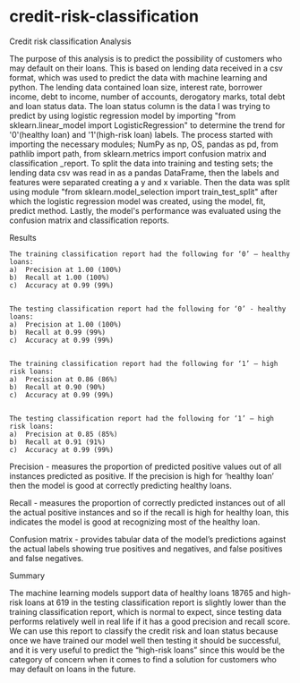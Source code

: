 # credit-risk-classification

Credit risk classification Analysis


The purpose of this analysis is to predict the possibility of customers who may default on their loans. This is based on lending data received in a csv format, which was used to predict the data with machine learning and python. The lending data contained loan size, interest rate, borrower income, debt to income, number of accounts, derogatory marks, total debt and loan status data. The loan status column is the data I was trying to predict by using logistic regression model by importing "from sklearn.linear_model import LogisticRegression" to determine the trend for '0'(healthy loan) and '1'(high-risk loan) labels. The process started with importing the necessary modules; NumPy as np, OS, pandas as pd, from pathlib import path, from sklearn.metrics import confusion matrix and classification _report. To split the data into training and testing sets; the lending data csv was read in as a pandas DataFrame, then the labels and features were separated creating a y and x variable. Then the data was split using module "from sklearn.model_selection import train_test_split" after which the logistic regression model was created, using the model, fit, predict method. Lastly, the model's performance was evaluated using the confusion matrix and classification reports.


Results


    The training classification report had the following for ‘0’ – healthy loans:
    a)	Precision at 1.00 (100%)
    b)	Recall at 1.00 (100%)
    c)	Accuracy at 0.99 (99%)

    
    The testing classification report had the following for ‘0’ - healthy loans:
    a)	Precision at 1.00 (100%)
    b)	Recall at 0.99 (99%)
    c)	Accuracy at 0.99 (99%)

    
    The training classification report had the following for ‘1’ – high risk loans:
    a)	Precision at 0.86 (86%)
    b)	Recall at 0.90 (90%)
    c)	Accuracy at 0.99 (99%)
   
   
    The testing classification report had the following for ‘1’ – high risk loans:
    a)	Precision at 0.85 (85%)
    b)	Recall at 0.91 (91%)
    c)	Accuracy at 0.99 (99%)

Precision - measures the proportion of predicted positive values out of all instances predicted as positive. If the precision is high for ‘healthy loan’ then the model is good at correctly predicting healthy loans.

Recall - measures the proportion of correctly predicted instances out of all the actual positive instances and so if the recall is high for healthy loan, this indicates the model is good at recognizing most of the healthy loan.

Confusion matrix - provides tabular data of the model’s predictions against the actual labels showing true positives and negatives, and false positives and false negatives.


Summary


The machine learning models support data of healthy loans 18765 and high-risk loans at 619 in the testing classification report is slightly lower than the training classification report, which is normal to expect, since testing data performs relatively well in real life if it has a good precision and recall score. We can use this report to classify the credit risk and loan status because once we have trained our model well then testing it should be successful, and it is very useful to predict the “high-risk loans” since this would be the category of concern when it comes to find a solution for customers who may default on loans in the future.
    

